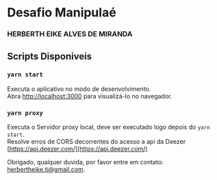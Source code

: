 # Desafio Manipulaé
### HERBERTH EIKE ALVES DE MIRANDA
## Scripts Disponiveis
### `yarn start`

Executa o aplicativo no modo de desenvolvimento. \
Abra [http://localhost:3000](http://localhost:3000) para visualizá-lo no navegador.

### `yarn proxy`

Executa o Servidor proxy local, deve ser executado logo depois do `yarn start`. \
Resolve erros de CORS decorrentes do acesso a api da Deezer [https://api.deezer.com/](https://api.deezer.com/)

Obrigado, qualquer duvida, por favor entre em contato: herbertheike.ti@gmail.com.
